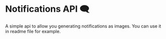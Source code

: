 # Notifications API 🗨️

A simple api to allow you generating notifications as images. You can use it in readme file for example.
